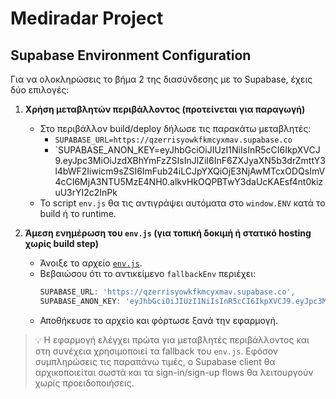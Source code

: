 # Mediradar Project

## Supabase Environment Configuration

Για να ολοκληρώσεις το βήμα 2 της διασύνδεσης με το Supabase, έχεις δύο επιλογές:

1. **Χρήση μεταβλητών περιβάλλοντος (προτείνεται για παραγωγή)**
   - Στο περιβάλλον build/deploy δήλωσε τις παρακάτω μεταβλητές:
     - `SUPABASE_URL=https://qzerrisyowkfkmcyxmav.supabase.co`
     - `SUPABASE_ANON_KEY=eyJhbGciOiJIUzI1NiIsInR5cCI6IkpXVCJ9.eyJpc3MiOiJzdXBhYmFzZSIsInJlZiI6InF6ZXJyaXN5b3drZmttY3l4bWF2Iiwicm9sZSI6ImFub24iLCJpYXQiOjE3NjAwMTcxODQsImV4cCI6MjA3NTU5MzE4NH0.alkvHkOQPBTwY3daUcKAEsf4nt0kizuU3rYI2c2InPk
   - Το script `env.js` θα τις αντιγράψει αυτόματα στο `window.ENV` κατά το build ή το runtime.

2. **Άμεση ενημέρωση του `env.js` (για τοπική δοκιμή ή στατικό hosting χωρίς build step)**
   - Άνοιξε το αρχείο [`env.js`](./env.js).
   - Βεβαιώσου ότι το αντικείμενο `fallbackEnv` περιέχει:
     ```js
     SUPABASE_URL: 'https://qzerrisyowkfkmcyxmav.supabase.co',
     SUPABASE_ANON_KEY: 'eyJhbGciOiJIUzI1NiIsInR5cCI6IkpXVCJ9.eyJpc3MiOiJzdXBhYmFzZSIsInJlZiI6InF6ZXJyaXN5b3drZmttY3l4bWF2Iiwicm9sZSI6ImFub24iLCJpYXQiOjE3NjAwMTcxODQsImV4cCI6MjA3NTU5MzE4NH0.alkvHkOQPBTwY3daUcKAEsf4nt0kizuU3rYI2c2InPk'
     ```
   - Αποθήκευσε το αρχείο και φόρτωσε ξανά την εφαρμογή.

> 💡 Η εφαρμογή ελέγχει πρώτα για μεταβλητές περιβάλλοντος και στη συνέχεια χρησιμοποιεί τα fallback του `env.js`. Εφόσον συμπληρώσεις τις παραπάνω τιμές, ο Supabase client θα αρχικοποιείται σωστά και τα sign-in/sign-up flows θα λειτουργούν χωρίς προειδοποιήσεις.
